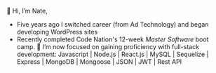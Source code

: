 👋 Hi, I’m Nate,
- Five years ago I switched career (from Ad Technology) and began developing WordPress sites
- Recently completed Code Nation's 12-week _Master Software_ boot camp.
🌱 I’m now focused on gaining proficiency with full-stack development: Javascript | Node.js | React.js | MySQL | Sequelize | Express | MongoDB | Mongoose | JSON | JWT | Rest API

